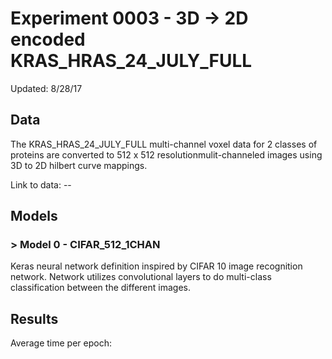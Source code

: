 # Experiment 0003 - 3D -> 2D encoded KRAS_HRAS_24_JULY_FULL

Updated: 8/28/17

## Data

The KRAS_HRAS_24_JULY_FULL multi-channel voxel data for 2 classes of proteins
are converted to 512 x 512 resolutionmulit-channeled images using 3D to 2D
hilbert curve mappings.

Link to data: --

## Models

### > Model 0 - CIFAR_512_1CHAN
Keras neural network definition inspired by CIFAR 10 image
recognition network. Network utilizes convolutional layers to do
multi-class classification between the different images.

## Results

Average time per epoch:
